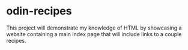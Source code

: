 # odin-recipes

This project will demonstrate my knowledge of HTML by showcasing a website containing a main index page that will include links to a couple recipes. 